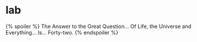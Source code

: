 # lab
{% spoiler %}
The Answer to the Great Question... 
Of Life, the Universe and Everything...
Is...
Forty-two.
{% endspoiler %}
